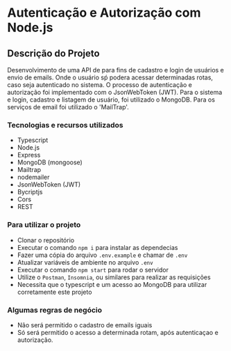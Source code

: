 # Autenticação e Autorização com Node.js


## Descrição do Projeto
Desenvolvimento de uma API de para fins de cadastro e login de usuários e envio de emails. Onde o usuário sṕ podera acessar determinadas rotas, caso seja autenticado no sistema. O processo de autenticação e autorização foi implementado com o JsonWebToken (JWT). Para o sistema e login, cadastro e listagem de usuário, foi utilizado o MongoDB. Para os serviços de email foi utilizado o 'MailTrap'. 

### Tecnologias e recursos utilizados
- Typescript
- Node.js
- Express
- MongoDB (mongoose)
- Mailtrap
- nodemailer
- JsonWebToken (JWT)
- Bycriptjs
- Cors
- REST

### Para utilizar o projeto
- Clonar o repositório
- Executar o comando  `npm i`  para instalar as dependecias
- Fazer uma cópia do arquivo `.env.example` e chamar de `.env`
- Atualizar variáveis de ambiente no arquivo `.env`
- Executar o comando `npm start` para rodar o servidor
- Utilize o `Postman`, `Insomnia`, ou similares para realizar as requisições
- Necessita que o typescript e um acesso ao MongoDB para utilizar corretamente este projeto

### Algumas regras de negócio
- Não será permitido o cadastro de emails iguais
- Só será permitido o acesso a determinada rotam, após autenticaçao e autorização.






